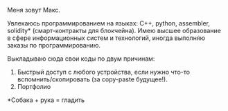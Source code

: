 Меня зовут Макс.

Увлекаюсь программированием на языках: C++, python, assembler, solidity* (смарт-контракты для блокчейна).
Имею высшее образование в сфере информационных систем и технологий, иногда выполняю заказы по программированию. 

Выкладываю сюда свои коды по двум причинам:
1) Быстрый доступ с любого устройства, если нужно что-то вспомнить/скопировать (за copy-paste будущее!).
2) Портфолио


*Собака + рука = гладить
